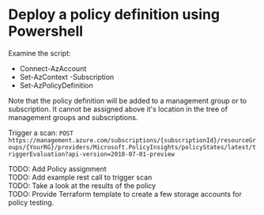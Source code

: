 # Deploy a policy definition using Powershell

Examine the script:

- Connect-AzAccount
- Set-AzContext -Subscription
- Set-AzPolicyDefinition

Note that the policy definition will be added to a management group or to subscription. 
It cannot be assigned above it's location in the tree of management groups and subscriptions.

Trigger a scan:
`POST https://management.azure.com/subscriptions/{subscriptionId}/resourceGroups/{YourRG}/providers/Microsoft.PolicyInsights/policyStates/latest/triggerEvaluation?api-version=2018-07-01-preview`

TODO: Add Policy assignment  
TODO: Add example rest call to trigger scan  
TODO: Take a look at the results of the policy  
TODO: Provide Terraform template to create a few storage accounts for policy testing.
